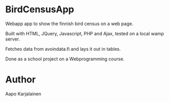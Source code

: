 # BirdCensusApp
Webapp app to show the finnish bird census on a web page.

Built with HTML, JQuery, Javascript, PHP and Ajax, tested on a local wamp server.

Fetches data from avoindata.fi and lays it out in tables.

Done as a school project on a Webprogramming course.

# Author
Aapo Karjalainen
